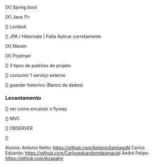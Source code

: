 [X] Spring boot

[X] Java 11+

[] Lombok

[] JPA / Hibernate | Falta Aplicar corretamente

[X] Maven

[X] Postman

[] 3 tipos de padrões de projeto

[] consumir 1 serviço externo

[] guardar historico (Banco de dados)

### Levantamento

[] ver como encaixar o flyway

[] MVC

[] OBSERVER

[] 


Alunos:
Antonio Netto: https://github.com/AntonioSantiagoN
Carlos Eduardo: https://github.com/Carloseduardomdeamaciel
André Felipe: https://github.com/Azagalor
